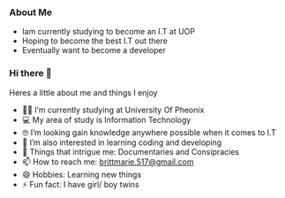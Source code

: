 ### About Me
- Iam currently studying to become an I.T at UOP
- Hoping to become the best I.T out there
- Eventually want to become a developer



### Hi there 👋

Heres a little about me and things I enjoy

- 👩‍💻 I’m currently studying at University Of Pheonix 
- 💻 My area of study is Information Technology 
- 🤓 I’m looking gain knowledge anywhere possible when it comes to I.T
- 🤔 I’m also interested in learning coding and developing
- 💬 Things that intrigue me: Documentaries and Consipracies
- 📫 How to reach me: brittmarie.517@gmail.com
- 😄 Hobbies: Learning new things
- ⚡ Fun fact: I have girl/ boy twins
  

